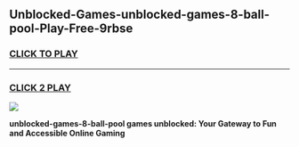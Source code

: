 
## Unblocked-Games-unblocked-games-8-ball-pool-Play-Free-9rbse
<h3>
<a href="https://premium76.site?title=unblocked-games-8-ball-pool&ref=19M">CLICK TO PLAY</a></h3>
<hr>

<h3>
<a href="https://premium76.site?title=unblocked-games-8-ball-pool&ref=19M">CLICK 2 PLAY</a>
  
</h3>

<a href="https://premium76.site?title=unblocked-games-8-ball-pool&ref=19M"><img src="https://clearcache.store/games.png"></a>


**unblocked-games-8-ball-pool games unblocked: Your Gateway to Fun and Accessible Online Gaming**
